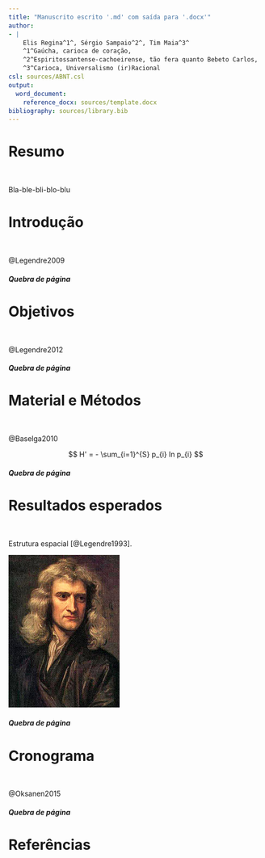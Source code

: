 ```yaml
---
title: "Manuscrito escrito '.md' com saída para '.docx'"
author:
- |
    Elis Regina^1^, Sérgio Sampaio^2^, Tim Maia^3^  
    ^1^Gaúcha, carioca de coração,  
    ^2^Espiritossantense-cachoeirense, tão fera quanto Bebeto Carlos,  
    ^3^Carioca, Universalismo (ir)Racional  
csl: sources/ABNT.csl
output:
  word_document:
    reference_docx: sources/template.docx
bibliography: sources/library.bib
---
```



<!--

ver templates em:

https://github.com/djhocking/Markdown-for-Manuscripts

http://svmiller.com/blog/2016/02/svm-r-markdown-manuscript/

-->

# Resumo
</br>  <!-- necessário pro makefile -->


Bla-ble-bli-blo-blu


# Introdução
</br>  <!-- necessário pro makefile -->

@Legendre2009


##### Quebra de página

# Objetivos
</br>  <!-- necessário pro makefile -->

@Legendre2012

<!-- TODO: para incluir TODO ou REVIEW -->


##### Quebra de página

# Material e Métodos
</br>  <!-- necessário pro makefile -->

@Baselga2010

$$
H' = - \sum_{i=1}^{S} p_{i} ln p_{i}
$$

##### Quebra de página

# Resultados esperados
</br>  <!-- necessário pro makefile -->

Estrutura espacial [@Legendre1993].

<!-- a figura é centralizada pelo template.docx -->
![**Figura 1:** Theory](figs/isaacNewton1689.jpg)

##### Quebra de página

# Cronograma
</br>  <!-- necessário pro makefile -->

@Oksanen2015

##### Quebra de página

# Referências
</br>  <!-- necessário pro makefile -->
